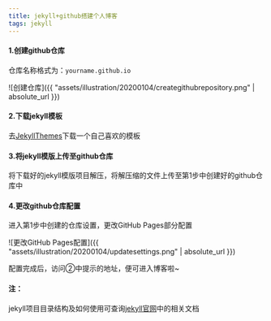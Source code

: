 ```yaml
---
title: jekyll+github搭建个人博客
tags: jekyll
---
```


#### 1.创建github仓库

仓库名称格式为：`yourname.github.io`

![创建仓库]({{ "assets/illustration/20200104/creategithubrepository.png" | absolute_url }})



#### 2.下载jekyll模板

去[JekyllThemes](http://jekyllthemes.org/)下载一个自己喜欢的模板



#### 3.将jekyll模版上传至github仓库

将下载好的jekyll模版项目解压，将解压缩的文件上传至第1步中创建好的github仓库中



#### 4.更改github仓库配置

进入第1步中创建的仓库设置，更改GitHub Pages部分配置

![更改GitHub Pages配置]({{ "assets/illustration/20200104/updatesettings.png" | absolute_url }})

配置完成后，访问②中提示的地址，便可进入博客啦~



#### 注：

jekyll项目目录结构及如何使用可查询[jekyll官网](http://jekyll.com.cn/)中的相关文档
